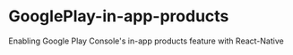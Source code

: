 # GooglePlay-in-app-products
Enabling Google Play Console's in-app products feature with React-Native
